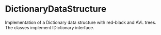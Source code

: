 # DictionaryDataStructure
Implementation of a Dictionary data structure with red-black and AVL trees. The classes implement IDictionary interface.
